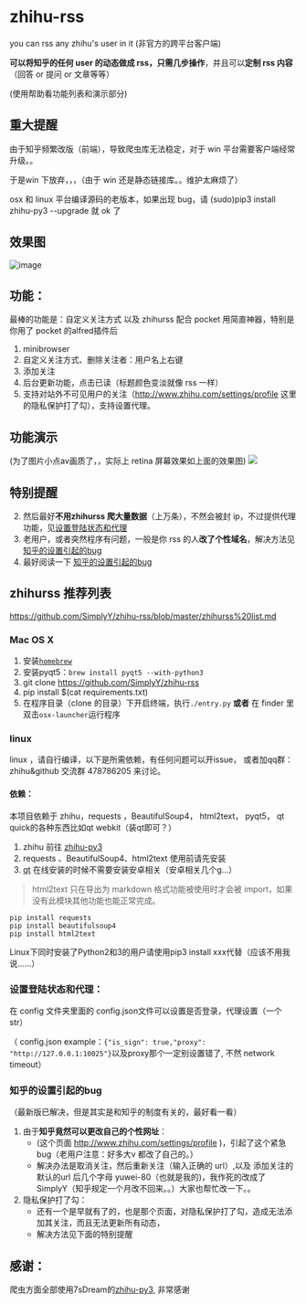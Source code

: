 # zhihu-rss

you can rss any zhihu's user in it
(非官方的跨平台客户端)


**可以将知乎的任何 user 的动态做成 rss，只需几步操作**，并且可以**定制 rss 内容**（回答 or 提问 or 文章等等）

(使用帮助看功能列表和演示部分)

## 重大提醒
由于知乎频繁改版（前端），导致爬虫库无法稳定，对于 win 平台需要客户端经常升级。。

于是win 下放弃，，，（由于 win 还是静态链接库。。维护太麻烦了）

osx 和 linux 平台编译源码的老版本，如果出现 bug，请
(sudo)pip3 install zhihu-py3 --upgrade
就 ok 了

## 效果图
![image](https://cloud.githubusercontent.com/assets/8455579/8877985/1408786a-325b-11e5-8d2c-ecc35cf63ead.png)



## 功能：
最棒的功能是：自定义关注方式
以及 zhihurss 配合 pocket 用简直神器，特别是你用了 pocket 的alfred插件后

1. minibrowser
2. 自定义关注方式、删除关注者：用户名上右键
3. 添加关注
4. 后台更新功能，点击已读（标题颜色变淡就像 rss 一样）
5. 支持对站外不可见用户的关注（http://www.zhihu.com/settings/profile 这里的隐私保护打了勾），支持设置代理。



## 功能演示
(为了图片小点av画质了，，实际上 retina 屏幕效果如上面的效果图)
![](http://img-storage.qiniudn.com/15-7-28/94436942.jpg)


## 特别提醒

2. 然后最好**不用zhihurss 爬大量数据**（上万条），不然会被封 ip，不过提供代理功能，见[设置登陆状态和代理](https://github.com/SimplyY/zhihu-rss#设置登陆状态和代理)
3. 老用户，或者突然程序有问题，一般是你 rss 的人**改了个性域名**，解决方法见 [知乎的设置引起的bug](https://github.com/SimplyY/zhihu-rss#知乎的设置引起的bug)
4. 最好阅读一下 [知乎的设置引起的bug](https://github.com/SimplyY/zhihu-rss#知乎的设置引起的bug)




## zhihurss 推荐列表

https://github.com/SimplyY/zhihu-rss/blob/master/zhihurss%20list.md



### Mac OS X

1. 安装[`homebrew`](http://brew.sh/)
2. 安装pyqt5：`brew install pyqt5 --with-python3`
3. git clone https://github.com/SimplyY/zhihu-rss
4. pip install $(cat requirements.txt)
5. 在程序目录（clone 的目录）下开启终端，执行`./entry.py` **或者** 在 finder 里双击`osx-launcher`运行程序

### linux

linux ，请自行编译，以下是所需依赖，有任何问题可以开issue， 或者加qq群：zhihu&github 交流群 478786205 来讨论。

#### 依赖：

本项目依赖于 zhihu，requests ，BeautifulSoup4， html2text， pyqt5， qt quick的各种东西比如qt webkit（装qt即可？）

1. zhihu 前往 [zhihu-py3](https://github.com/7sDream/zhihu-py3)
2.  requests 、BeautifulSoup4、html2text 使用前请先安装
3. [qt](https://www.qt.io/zh-hans/download-open-source/)  在线安装的时候不需要安装安卓相关（安卓相关几个g...）

> html2text 只在导出为 markdown 格式功能被使用时才会被 import，如果没有此模块其他功能也能正常完成。

```
pip install requests
pip install beautifulsoup4
pip install html2text
```
Linux下同时安装了Python2和3的用户请使用pip3 install xxx代替（应该不用我说……）

### 设置登陆状态和代理：
在 config 文件夹里面的 config.json文件可以设置是否登录，代理设置（一个 str）

（ config.json example：`{"is_sign": true,"proxy": "http://127.0.0.1:10025"}`以及proxy那个一定别设置错了, 不然 network timeout）

### 知乎的设置引起的bug

（最新版已解决，但是其实是和知乎的制度有关的，最好看一看）


1. 由于**知乎竟然可以更改自己的个性网址**：
    - (这个页面 http://www.zhihu.com/settings/profile )，引起了这个紧急 bug（老用户注意：好多大v 都改了自己的。）
    - 解决办法是取消关注，然后重新关注（输入正确的 url）,以及 添加关注的默认的url 后几个字母 yuwei-80（也就是我的)，我作死的改成了 SimplyY（知乎规定一个月改不回来。。）大家也帮忙改一下。。
2. 隐私保护打了勾：
    - 还有一个是早就有了的，也是那个页面，对隐私保护打了勾，造成无法添加其关注，而且无法更新所有动态，
    - 解决方法见下面的特别提醒

## 感谢：

爬虫方面全部使用7sDream的[zhihu-py3](https://github.com/7sDream/zhihu-py3), 非常感谢
